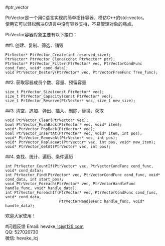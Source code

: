 #ptr\_vector

PtrVector是一个用C语言实现的简单指针容器，模仿C++的std::vector。  
使用它可以轻松解决C语言中没有容器支持，不易管理对象的痛点。

PtrVector容器对象主要有以下接口：

##1. 创建、复制、筛选、销毁
```
PtrVector* PtrVector_Create(int reserved_size);
PtrVector* PtrVector_Clone(const PtrVector* ptr);
PtrVector* PtrVector_Filter(PtrVector* vec, PtrVectorCondFunc cond_func, void* cond_data);
void PtrVector_Destory(PtrVector* vec, PtrVectorFreeFunc free_func);
```

##2. 获取容器成员个数、容量、预留容量
```
size_t PtrVector_Size(const PtrVector* vec);
size_t PtrVector_Capacity(const PtrVector* vec);
size_t PrtVector_Reserve(PtrVector* vec, size_t new_size);
```

##3. 清空、追加、弹出、插入、删除、替换、获取
```
void PtrVector_Clear(PtrVector* vec);
bool PtrVector_PushBack(PtrVector* vec, void* item);
void* PtrVector_PopBack(PtrVector* vec);
bool PtrVector_InsertAt(PtrVector* vec, void* item, int pos);
void* PtrVector_RemoveAt(PtrVector* vec, int pos);
void* PtrVector_ReplaceAt(PtrVector* vec, int pos, void* new_item);
void* PtrVector_GetAt(PtrVector* vec, int pos);
```

##4. 查找、统计、遍历、条件遍历
```
int PtrVector_CountIf(PtrVector* vec, PtrVectorCondFunc cond_func, void* cond_data);
int PtrVector_Find(PtrVector* vec, PtrVectorCondFunc cond_func, void* cond_data, int start_pos);
void PtrVector_Foreach(PtrVector* vec, PtrVectorHandleFunc handle_func, void* handle_data);
int PtrVector_ForeachIf(PtrVector* vec, PtrVectorCondFunc cond_func, void* cond_data,
                        PtrVectorHandleFunc handle_func, void* handle_data);
```

欢迎大家使用！

#问题反馈
Email: hevake\_lcj@126.com  
QQ: 527020730  
微信: hevake\_lcj
